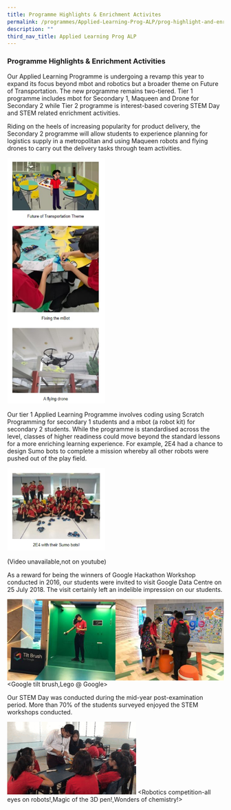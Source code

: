 ```yaml
---
title: Programme Highlights & Enrichment Activites
permalink: /programmes/Applied-Learning-Prog-ALP/prog-highlight-and-enrichment-activities/
description: ""
third_nav_title: Applied Learning Prog ALP
---
```

### Programme Highlights & Enrichment Activities

Our Applied Learning Programme is undergoing a revamp this year to expand its focus beyond mbot and robotics but a broader theme on Future of Transportation. The new programme remains two-tiered. Tier 1 programme includes mbot for Secondary 1, Maqueen and Drone for Secondary 2 while Tier 2 programme is interest-based covering STEM Day and STEM related enrichment activities.

Riding on the heels of increasing popularity for product delivery, the Secondary 2 programme will allow students to experience planning for logistics supply in a metropolitan and using Maqueen robots and flying drones to carry out the delivery tasks through team activities.

<img src="/images/alp%20combine%201.jpg" 
     style="width:45%">

Our tier 1 Applied Learning Programme involves coding using Scratch Programming for secondary 1 students and a mbot (a robot kit) for secondary 2 students. While the programme is standardised across the level, classes of higher readiness could move beyond the standard lessons for a more enriching learning experience. For example, 2E4 had a chance to design Sumo bots to complete a mission whereby all other robots were pushed out of the play field.

<img src="/images/23e%20sumo%20bots.jpg" 
     style="width:45%">

(Video unavailable,not on youtube)

As a reward for being the winners of Google Hackathon Workshop conducted in 2016, our students were invited to visit Google Data Centre on 25 July 2018. The visit certainly left an indelible impression on our students.

<img src="/images/Google-Tilt-Brush-300x225.jpg" 
     style="width:50%" align = left>
<img src="/images/Lego-@-Google-300x225.jpg" 
     style="width:50%" align = right>
<Google tilt brush,Lego @ Google>

Our STEM Day was conducted during the mid-year post-examination period. More than 70% of the students surveyed enjoyed the STEM workshops conducted.

![](/images/wondersofchemistry.gif)
<Robotics competition-all eyes on robots!,Magic of the 3D pen!,Wonders of chemistry!>
